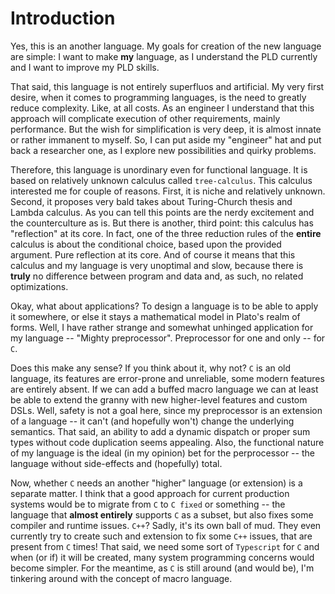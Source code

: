 # Introduction

Yes, this is an another language. My goals for creation of the new language are simple:
I want to make **my** language, as I understand the PLD currently and I want to improve my PLD skills.

That said, this language is not entirely superfluos and artificial. My very first
desire, when it comes to programming languages, is the need to greatly reduce
complexity. Like, at all costs. As an engineer I understand that this approach will complicate
execution of other requirements, mainly performance. 
But the wish for simplification is very deep, it is almost
innate or rather immanent to myself. So, I can put aside my "engineer" hat and
put back a researcher one, as I explore new possibilities and quirky problems.

Therefore, this language is unordinary even for functional language. It is based on relatively
unknown calculus called `tree-calculus`. This calculus interested me for couple of reasons. First,
it is niche and relatively unknown. Second, it proposes very bald takes about Turing-Church thesis
and Lambda calculus. As you can tell this points are the nerdy excitement and the counterculture
as is. But there is another, third point: this calculus has "reflection" at its core. In fact,
one of the three reduction rules of the **entire** calculus is about the conditional choice, based
upon the provided argument. Pure reflection at its core. And of course it means that this calculus
and my language is very unoptimal and slow, because there is **truly** no difference between
program and data and, as such, no related optimizations.

Okay, what about applications? To design a language is to be able to apply it somewhere, or else
it stays a mathematical model in Plato's realm of forms. Well, I have rather strange and somewhat unhinged
application for my language -- "Mighty preprocessor". Preprocessor for one and only -- for `C`.

Does this make any sense? If you think about it, why not? `C` is an old language, its
features are error-prone and unreliable, some modern features are entirely absent.
If we can add a buffed macro language we can at least be able to extend the granny with new
higher-level features and custom DSLs. Well, safety is not a goal here, since my preprocessor is
an extension of a language -- it can't (and hopefully won't) change the underlying semantics.
That said, an ability to add a dynamic dispatch or proper sum types without code duplication
seems appealing. Also, the functional nature of my language is the ideal (in my opinion) bet for the perprocessor --
the language without side-effects and (hopefully) total.

Now, whether `C` needs an another "higher" language (or extension) is a separate matter.
I think that a good approach for current production systems would be to migrate from `C` to
`C fixed` or something -- the language that **almost entirely** supports `C` as a subset, but
also fixes some compiler and runtime issues. `C++`? Sadly, it's its own ball of mud. They even currently
try to create such and extension to fix some `C++` issues, that are present from `C` times!
That said, we need some sort of `Typescript` for `C` and when (or if) it will be created,
many system programming concerns would become simpler. For the meantime, as `C` is still
around (and would be), I'm tinkering around with the concept of macro language.
